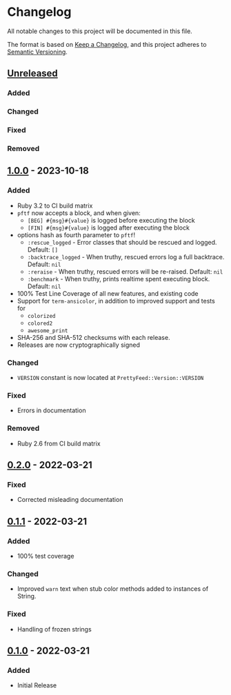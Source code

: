 # Changelog
All notable changes to this project will be documented in this file.

The format is based on [Keep a Changelog](https://keepachangelog.com/en/1.0.0/),
and this project adheres to [Semantic Versioning](https://semver.org/spec/v2.0.0.html).

## [Unreleased]
### Added
### Changed
### Fixed
### Removed

## [1.0.0] - 2023-10-18
### Added
- Ruby 3.2 to CI build matrix
- `pftf` now accepts a block, and when given:
    - `[BEG] #{msg}#{value}` is logged before executing the block
    - `[FIN] #{msg}#{value}` is logged after executing the block
- options hash as fourth parameter to `pftf`!
    - `:rescue_logged` - Error classes that should be rescued and logged. Default: `[]`
    - `:backtrace_logged` - When truthy, rescued errors log a full backtrace. Default: `nil`
    - `:reraise` - When truthy, rescued errors will be re-raised. Default: `nil`
    - `:benchmark` - When truthy, prints realtime spent executing block. Default: `nil`
- 100% Test Line Coverage of all new features, and existing code
- Support for `term-ansicolor`, in addition to improved support and tests for
  - `colorized`
  - `colored2`
  - `awesome_print`
- SHA-256 and SHA-512 checksums with each release.
- Releases are now cryptographically signed
### Changed
- `VERSION` constant is now located at `PrettyFeed::Version::VERSION`
### Fixed
- Errors in documentation
### Removed
- Ruby 2.6 from CI build matrix

## [0.2.0] - 2022-03-21
### Fixed
- Corrected misleading documentation

## [0.1.1] - 2022-03-21
### Added
- 100% test coverage
### Changed
- Improved `warn` text when stub color methods added to instances of String.
### Fixed
- Handling of frozen strings

## [0.1.0] - 2022-03-21
### Added
- Initial Release

[Unreleased]: https://github.com/pboling/pretty_feed/compare/v1.0.0...HEAD
[1.0.0]: https://github.com/pboling/pretty_feed/compare/v0.2.0...v1.0.0
[0.2.0]: https://github.com/pboling/pretty_feed/compare/v0.1.1...v0.2.0
[0.1.1]: https://github.com/pboling/pretty_feed/compare/v0.1.0...v0.1.1
[0.1.0]: https://github.com/pboling/pretty_feed/compare/cd45565324085939b680c8597599828b4c41511f...v0.1.0

